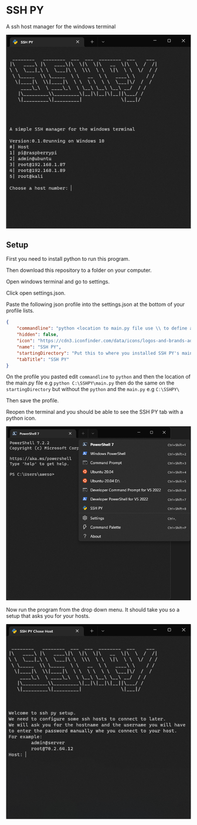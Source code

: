 # SSH PY
A ssh host manager for the windows terminal 

![](https://raw.githubusercontent.com/awesomelewis2007/SSHPY/master/documentation/Main.png)

## Setup 
First you need to install python to run this program. 

Then download this repository to a folder on your computer.

Open windows terminal and go to settings.

Click open settings.json.

Paste the following json profile into the settings.json at the bottom of your profile lists.

```json
{
    "commandline": "python <location to main.py file use \\ to define a slash>",
    "hidden": false,
    "icon": "https://cdn3.iconfinder.com/data/icons/logos-and-brands-adobe/512/267_Python-512.png",
    "name": "SSH PY",
    "startingDirectory": "Put this to where you installed SSH PY's main.py file ",
    "tabTitle": "SSH PY"
}
```

On the profile you pasted edit `commandline` to `python` and then the location of the main.py file e.g `python C:\SSHPY\main.py` then do the same on the `startingDirectory` but without the `python` and the `main.py` e.g `C:\SSHPY\`

Then save the profile.

Reopen the terminal and you should be able to see the SSH PY tab with a python icon.

![](https://github.com/awesomelewis2007/SSHPY/blob/master/documentation/Select.png?raw=true)

Now run the program from the drop down menu. It should take you so a setup that asks you for your hosts.

![](https://github.com/awesomelewis2007/SSHPY/blob/master/documentation/Setup.png?raw=true)
